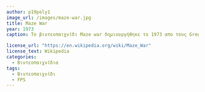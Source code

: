 ```yaml
---
author: p19poly1
image_url: /images/maze-war.jpg
title: Maze War
year: 1973
caption: Το βιντεοπαιχνίδι Maze war δημιουργήθηκε το 1973 απο τους Greg Thompson, Steve Colley και Howard Palmer, μαθητές λυκείου σε ένα πρόγραμμα της NASA προσπαθώντας να δημιουργήσουν ένα πρόγραμμα για να οπτικοποιήσουν ρευστοδυναμική για σχέδια διαστημικών σκαφών και ήταν το πρώτο καταγεγραμμένο παιχνίδι τύπου first person shooter.

license_url: "https://en.wikipedia.org/wiki/Maze_War"
license_text: Wikipedia
categories:
  - Βιντεοπαιχνίδια
tags:
  - Βιντεοπαιχνίδι
  - FPS
---
```

